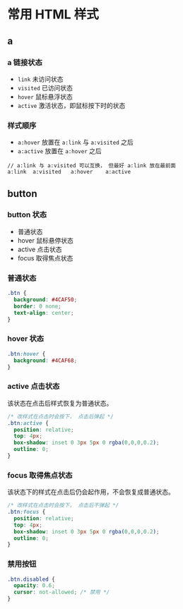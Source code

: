 # 常用 HTML 样式

## a

### a 链接状态

- <code>link</code> 未访问状态
- <code>visited</code> 已访问状态
- <code>hover</code> 鼠标悬浮状态
- <code>active</code> 激活状态，即鼠标按下时的状态

### 样式顺序

- <code>a:hover</code> 放置在 <code>a:link</code> 与 <code>a:visited</code> 之后
- <code>a:active</code> 放置在 <code>a:hover</code> 之后

```
// a:link 与 a:visited 可以互换， 但最好 a:link 放在最前面
a:link  a:visited   a:hover    a:active
```

## button

### button 状态

- 普通状态
- hover 鼠标悬停状态
- active 点击状态
- focus 取得焦点状态

### 普通状态

```css
.btn {
  background: #4CAF50;
  border: 0 none;
  text-align: center;
}
```

### hover 状态

```css
.btn:hover {
  background: #4CAF68;
}
```

### active 点击状态

该状态在点击后样式恢复为普通状态。
```css
/* 改样式在点击时会按下， 点击后弹起 */
.btn:active {
  position: relative;
  top: 4px;
  box-shadow: inset 0 3px 5px 0 rgba(0,0,0,0.2);
  outline: 0;
}
```

### focus 取得焦点状态

该状态下的样式在点击后仍会起作用，不会恢复成普通状态。
```css
/* 改样式在点击时会按下， 点击后不弹起 */
.btn:focus {
  position: relative;
  top: 4px;
  box-shadow: inset 0 3px 5px 0 rgba(0,0,0,0.2);
  outline: 0;
}
```

### 禁用按钮

```css
.btn.disabled {
  opacity: 0.6;
  cursor: not-allowed; /* 禁用 */
}
```